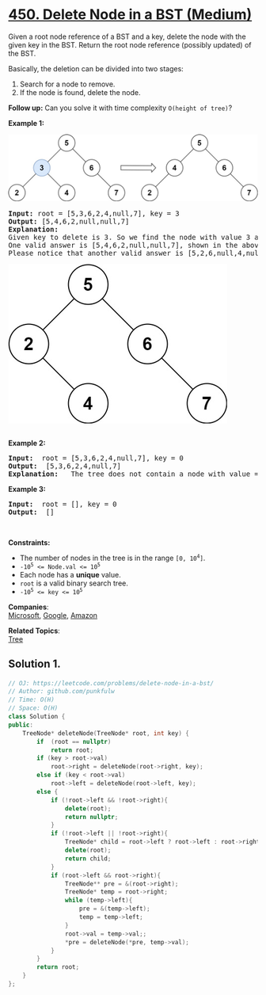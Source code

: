 # [450. Delete Node in a BST (Medium)](https://leetcode.com/problems/delete-node-in-a-bst/)

<p>Given a root node reference of a BST and a key, delete the node with the given key in the BST. Return the root node reference (possibly updated) of the BST.</p>

<p>Basically, the deletion can be divided into two stages:
</p><ol>
<li>Search for a node to remove.</li>
<li>If the node is found, delete the node.</li>
</ol>
<p></p>

<p><b>Follow up:</b> Can you solve it with time complexity <code>O(height of tree)</code>?</p>

<p><strong>Example 1:</strong></p>

![image](https://github.com/punkfulw/LeetCode/blob/main/leetcode/450.%20Delete%20Node%20in%20a%20BST/del_node_1.jpg)
<pre>
<strong>Input: </strong>root = [5,3,6,2,4,null,7], key = 3
<strong>Output: </strong>[5,4,6,2,null,null,7]
<strong>Explanation: </strong>
Given key to delete is 3. So we find the node with value 3 and delete it.
One valid answer is [5,4,6,2,null,null,7], shown in the above BST.
Please notice that another valid answer is [5,2,6,null,4,null,7] and it's also accepted.
</pre>
![image](https://github.com/punkfulw/LeetCode/blob/main/leetcode/450.%20Delete%20Node%20in%20a%20BST/del_node_supp.jpg)
<pre></pre>


<p><strong>Example 2:</strong></p>

<pre><strong>Input: </strong> root = [5,3,6,2,4,null,7], key = 0
<strong>Output: </strong> [5,3,6,2,4,null,7]
<strong>Explanation: </strong>  The tree does not contain a node with value = 0.
</pre>

<p><strong>Example 3:</strong></p>

<pre><strong>Input: </strong> root = [], key = 0
<strong>Output: </strong> []
</pre>

<p>&nbsp;</p>
<p><strong>Constraints:</strong></p>

<ul>
	<li>The number of nodes in the tree is in the range <code>[0, 10<sup>4</sup>]</code>.</li>
  <li><code>-10<sup>5</sup> &lt;= Node.val &lt;= 10<sup>5</sup></code></li>
  <li>Each node has a <b>unique</b> value.</li>
  <li><code>root</code> is a valid binary search tree.</li>
  <li><code>-10<sup>5</sup> &lt;= key &lt;= 10<sup>5</sup></code></li>
</ul>




**Companies**:  
[Microsoft](https://leetcode.com/company/microsoft), [Google](https://leetcode.com/company/google), [Amazon](https://leetcode.com/company/amazon)

**Related Topics**:  
[Tree](https://leetcode.com/tag/tree/)

## Solution 1.

```cpp
// OJ: https://leetcode.com/problems/delete-node-in-a-bst/
// Author: github.com/punkfulw
// Time: O(H)
// Space: O(H)
class Solution {
public:
    TreeNode* deleteNode(TreeNode* root, int key) {
        if  (root == nullptr)
            return root;
        if (key > root->val)
            root->right = deleteNode(root->right, key);
        else if (key < root->val)
            root->left = deleteNode(root->left, key);
        else {
            if (!root->left && !root->right){
                delete(root);
                return nullptr;
            }           
            if (!root->left || !root->right){
                TreeNode* child = root->left ? root->left : root->right;
                delete(root);
                return child;
            }
            if (root->left && root->right){
                TreeNode** pre = &(root->right);
                TreeNode* temp = root->right;
                while (temp->left){
                    pre = &(temp->left);
                    temp = temp->left;
                }
                root->val = temp->val;;  
                *pre = deleteNode(*pre, temp->val);
            }
        }
        return root;
    }
};
```

